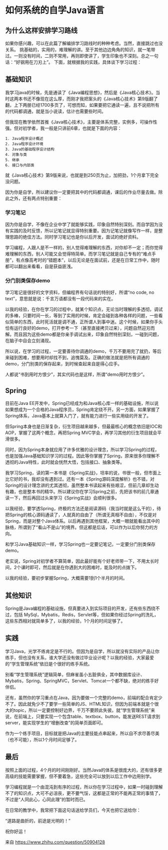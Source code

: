 # 如何系统的自学Java语言
## 为什么这样安排学习路线
如果你感兴趣，可以在此篇了解编排学习路线时的种种考虑。当然，直接跳过也没关系。
挑基础的，实用的，难理解的讲。至于其他边边角角的知识，就一笔带过。一则没有时间，二则不常用，再则即使讲了，学生印象也不深刻。总之一句话：“好钢用在刀刃上”。
下面，就根据我的实践，具体谈下学习过程：

## 基础知识
我学习java的时候，先是通读了《Java编程思想》，然后是《Java核心技术》。当时这两本书还不像现在这么厚，而刚才我把案头的《Java核心技术》第9版翻了翻，上下两册已经1700多页了，可想而知，如果要把它通读一遍，且不说把所有的代码都调通，就是当小说读，估计也需要些时间。

但我现在教学依然首推《Java核心技术》，主要是体系完整，实例多，可操作性强。但对初学者，我一般是只讲前6章，也就是下面的内容：
```
1. Java程序设计概述
2. Java程序设计环境
3. Java的基础程序设计结构
4. 对象与类
5. 继承
6. 接口与内部类
```
就《Java核心技术》第9版来说，也就是到250页为止，加把劲，1个月拿下完全没问题。

因为你是自学，所以建议你一定要把其中的代码都调通，课后的作业尽量去做。除此之外，还有两点特别重要：
### 学习笔记
因为你是自学，不像在企业中学了就能够实践，印象自然特别深刻。而自学因为没有实践的及时反馈，所以记笔记就显得特别重要。因为记笔记就像写作一样，是整理思路的绝佳方法。同时学习笔记也是你以后开发，面试的绝好资料。

学习编程，人跟人是不一样的，别人觉得难理解的东西，对你却不一定；而你觉得难理解的东西，别人可能又会觉得特简单。而学习笔记就是自己专有的“难点手册”，有点像高考时的“错题本”，以后无论是在面试前，还是在日常工作中，随时都可以翻出来看看，自是获益匪浅。

### 分门别类保存demo
学习笔记是很好的文字资料，但编程界有句话说的特别好，所谓“no code, no text”，意思就是说：千言万语都没有一段代码来的实在。

以我的经验，在你在学习的过程中，就某个知识点，无论当时理解的多透彻，调试的多棒，只要时间一长，等到了实用的时候，肯定会碰到各种各样的问题，一些看似简单的东西，此时死活就是调不通，正所谓人到事中迷。这个时候，如果你手头恰有运行良好的demo，打开参考一下（甚至直接拷贝过来），问题自然迎刃而解。而且因为这些demo都是你亲手调试出来，印象自然特别深刻，一碰到问题，在脑子中自会立刻涌现。

所以说，在学习的过程，一定要善待你调通的demo，千万不要用完了就扔，等后来碰到困难，想要用时却找不到，追愧莫及。正确的做法就是把所有调通的demo，分门别类的保存起来，到时候查起来自是得心应手。

人都说“书到用时方恨少”，其实代码也是这样，所谓“demo用时方恨少”。

## Spring
目前在Java EE开发中，Spring已经成为和Java核心库一样的基础设施，所以说如果想成为一个合格的Java程序员，Spring肯定绕不开。另一方面，如果掌握了Spring体系，Java基本上就算入门了，就有能力进行一些实用级的开发了。

但Spring本身也是日渐复杂，衍生项目越来越多，但最最核心的概念依旧是IOC和AOP，掌握了这两个概念，再把Spring MVC学会，再学习其他的衍生项目就会平滑很多。

同时，因为Spring本身就应用了许多优雅的设计理念，所以学习Spring的过程，也是加强Java基础知识学习的过程。因此等你掌握了Spring，原来很多你理解不透彻的Java特性，此时就会恍然大悟，包括接口、抽象类等。

我学习Spring，读的第一本书是《Spring实战》，坦率的说，书很一般，但市面上比它好的书，我却没有遇到过。还有一本《Spring源码深度解析》也不错，对Spring的设计理念讲的尤其透彻，虽然整本书读起来有些艰涩，但前几章却生动有趣，也是整本书的精华。所以建议你在学习Spring之前，先把该书的前几章通读一下，然后再回过头来学习《Spring实战》会顺利很多。

以我经验，要学透Spring，终极的方法还是阅读源码（我当时就是这么干的），待把Spring的核心源码通读了，人就真的自由了（所谓无真相不自由），不仅是对Spring，而是对整个Java体系。以后再遇到其他框架，大概一眼就能看出其中的脉络，所谓到了“看山不是山”的境界。但这都是后话，可以作为以后你努力的方向。

和学习Java基础知识一样，学习Spring也一定要记笔记，一定要分门别类保存demo。

老实说，Spring对初学者不算简单，因此最好能有个好老师带一下，不用太长时间，2个课时即可，然后就是在你遇到大的困难时，能及时的点拨下。

以我的经验，要初步掌握Spring，大概需要1到1个半月的时间。
## 其他知识
Spring是Java编程的基础设施，但真要进入到实际项目的开发，还有些东西绕不过，包括 MySql，Mybatis，Redis，Servlet等，但如果你经过Spring的洗礼，这些东西相对就简单多了，以我的经验，1个月的时间足够了。
## 实践
学习Java，光学不练肯定是不行的。但因为是自学，所以就没有实际的产品让你练手，但也没有关系，谁大学还没有做过毕业设计呢？以我的经验，大家最爱的“学生管理系统”依旧是个很好的练手系统。

别看“学生管理系统”逻辑简单，但麻雀虽小五脏俱全，其中数据库设计、Mybatis，Spring、SpringMVC，Servlet、Tomcat一个都不缺，绝对的练手好伴侣。

还有，虽然你的学习重点在Java，因为要做一个完整的demo，前端的配合肯定少不了。因此就免少不了要学一些简单的JS、HTML知识，但因为前端本就是个很大的topic，所以一定要控制好边界，千万不要顾此失彼。就“学生管理系统”来说，在前端上，只要实现一个包含table、textbox、button，能发送REST请求到server，能实现学生的“增删改查”的简单页面即可。

作为一个练手项目，目标就是把Java的主要技能点串起来，所以自不求尽善尽美（也不可能），所以1个月时间足够了。
## 最后
按照上面的过程，4个月的时间刚刚好。当然Java的体系是很庞大的，还有很多更高级的技能需要掌握，但不要着急，这些完全可以放到以后工作中边用别学。

学习编程就是一个由混沌到有序的过程，所以你在学习过程中，如果一时碰到理解不了的知识点，大可不必沮丧，更不要气馁，这都是正常的不能再正常的事情了，不过是“人同此心，心同此理”的暂时而已。

在日常的教学中，我常把下面这句话送给学员们，今天也把它送给你：

“道路是曲折的，前途是光明的！”

祝你好运！

来自 <https://www.zhihu.com/question/50904128> 